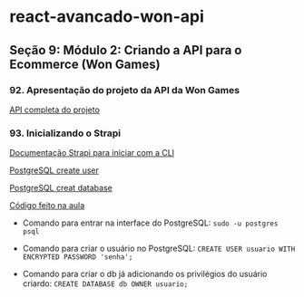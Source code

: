 # react-avancado-won-api

## Seção 9: Módulo 2: Criando a API para o Ecommerce (Won Games)

### 92. Apresentação do projeto da API da Won Games

[API completa do projeto](https://github.com/Won-Games/api)

### 93. Inicializando o Strapi

[Documentação Strapi para iniciar com a CLI](https://strapi.io/documentation/developer-docs/latest/setup-deployment-guides/installation/cli.html)

[PostgreSQL create user](https://www.postgresql.org/docs/current/sql-createuser.html)

[PostgreSQL creat database](https://www.postgresql.org/docs/12/sql-createdatabase.html)

[Código feito na aula](https://github.com/Won-Games/api/commit/42a863360a3cdb605b27841187b4227525274ad4)

* Comando para entrar na interface do PostgreSQL: `sudo -u postgres psql`

* Comando para criar o usuário no PostgreSQL: `CREATE USER usuario WITH ENCRYPTED PASSWORD 'senha';`

* Comando para criar o db já adicionando os privilégios do usuário criardo: `CREATE DATABASE db OWNER usuario;`